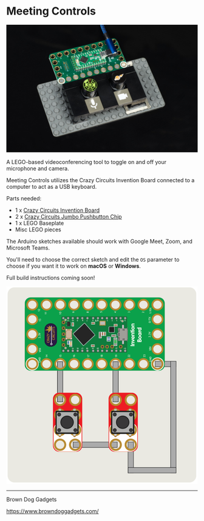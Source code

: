 # Meeting Controls

![](Images/meeting-controls.jpg)

A LEGO-based videoconferencing tool to toggle on and off your microphone and camera.

Meeting Controls utilizes the Crazy Circuits Invention Board connected to a computer to act as a USB keyboard.

Parts needed:
* 1 x [Crazy Circuits Invention Board](https://www.browndoggadgets.com/products/touch-board)
* 2 x [Crazy Circuits Jumbo Pushbutton Chip](https://www.browndoggadgets.com/products/2x4-pushbutton-chip)
* 1 x LEGO Baseplate
* Misc LEGO pieces

The Arduino sketches available should work with Google Meet, Zoom, and Microsoft Teams.

You'll need to choose the correct sketch and edit the `OS` parameter to choose if you want it to work on **macOS** or **Windows**.


Full build instructions coming soon!


![](Diagrams/circuit-diagram.png)

---

Brown Dog Gadgets

https://www.browndoggadgets.com/

